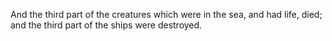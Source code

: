 And the third part of the creatures which were in the sea, and had life, died; and the third part of the ships were destroyed.
